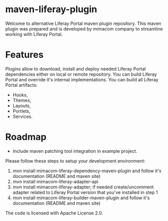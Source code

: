 maven-liferay-plugin
====================

Welcome to alternative Liferay Portal maven plugin repository. This maven plugin was prepared and is developed by mimacom company to streamline working with Liferay Portal. 


# Features
Plugins allow to download, install and deploy needed Liferay Portal dependencies either on local or remote repository. 
You can build Liferay Portal and override it's internal implementations.
You can build all Liferay Portal artifacts:
* Hooks,
* Themes,
* Layouts,
* Portlets,
* Services.

# Roadmap
* Include maven patching tool integration in example project.

Please follow these steps to setup your development environment:
1. mvn install mimacom-liferay-dependency-maven-plugin and follow it's documentation (README and maven site)
2. mvn install mimacom-liferay-adapter-api
3. mvn install mimacom-liferay-adapter; if needed create/uncomment adapter related to Liferay Portal version that you've installed in step 1
4. mvn install mimacom-liferay-builder-maven-plugin and follow it's documentation (README and maven site)

The code is licensed with Apache License 2.0.